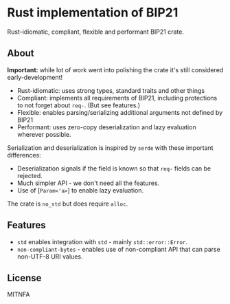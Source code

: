 # Rust implementation of BIP21

Rust-idiomatic, compliant, flexible and performant BIP21 crate.

## About

**Important:** while lot of work went into polishing the crate it's still considered
early-development!

* Rust-idiomatic: uses strong types, standard traits and other things
* Compliant: implements all requirements of BIP21, including protections to not forget about
             `req-`. (But see features.)
* Flexible: enables parsing/serializing additional arguments not defined by BIP21
* Performant: uses zero-copy deserialization and lazy evaluation wherever possible.

Serialization and deserialization is inspired by `serde` with these important differences:

* Deserialization signals if the field is known so that `req-` fields can be rejected.
* Much simpler API - we don't need all the features.
* Use of [`Param<'a>`] to enable lazy evaluation.

The crate is `no_std` but does require `alloc`.

## Features    

* `std` enables integration with `std` - mainly `std::error::Error`.
* `non-compliant-bytes` - enables use of non-compliant API that can parse non-UTF-8 URI values.

## License

MITNFA
